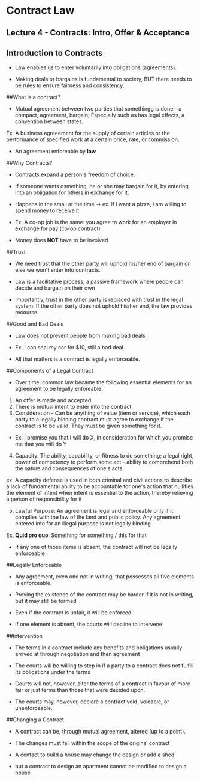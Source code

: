 # Contract Law

## Lecture 4 - Contracts: Intro, Offer & Acceptance

## Introduction to Contracts

- Law enables us to enter voluntarily into obligations (agreements).

- Making deals or bargains is fundamental to society, BUT there needs
to be rules to ensure fairness and consistency.

##What is a contract?

- Mutual agreement between two parties that somethingg is done - a
compact, agreement, bargain; Especially such as has legal effects,
a convention between states.

Ex. A business agreeement for the supply of certain articles or the
performance of specified work at a certain price, rate, or commission.

- An agreement enforeable by **law**

##Why Contracts?

- Contracts expand a person's freedom of choice.

- If someone wants osmething, he or she may bargain for it, by entering
into an obligation for others in exchange for it.

- Happens in the small at the time -> ex. if i want a pizza,
i am willing to spend money to receive it

- Ex. A co-op job is the same: you agree to work for an employer in
exchange for pay (co-op contract)

- Money does **NOT** have to be involved

##Trust

- We need trust that the other party will uphold his/her end of bargain or
else we won't enter into contracts.

- Law is a facilitative process, a passive framework where people can decide
and bargain on their own

- Importantly, trust in the other party is replaced with trust in the legal system:
If the other party does not uphold his/her end, the law provides recourse.

##Good and Bad Deals

- Law does not prevent people from making bad deals

- Ex. I can seal my car for $10, still a bad deal.

- All that matters is a contract is legally enforceable.

##Components of a Legal Contract

- Over time, common law became the following essential elements for an 
agreement to be legally enforeable:

1. An offer is made and accepted
2. There is mutual intent to enter into the contract
3. Consideration - Can be anything of value (item or service), which each
party to a legally binding contract must agree to exchange if the contract
is to be valid. They must be given something for it.

- Ex. I promise you that I will do X, in consideration for which you 
promise me that you will do Y

4. Capacity: The ability, capability, or fitness to do something; a legal
right, power of competency to perform some act - ability to comprehend both
the nature and consequences of one's acts

ex. A capacity defense is used in both criminal and civil actions to describe
a lack of fundamental ability to be accountable for one's action that nullifies
the element of intent when intent is essential to the action, thereby
relieving a person of responsibility for it

5. Lawful Purpose: An agreement is legal and enforceable only if it complies
with the law of the land and public policy. Any agreement entered into for an
illegal purpose is not legally binding

Ex. **Quid pro quo**: Something for something / this for that

- If any one of those items is absent, the contract will not be legally 
enforceable

##Legally Enforceable

- Any agreement, even one not in writing, that possesses all five elements
is enforceable.

- Proving the existence of the contract may be harder if it is not in writing,
but it may still be formed

- Even if the contract is unfair, it will be enforced

- if one element is absent, the courts will decline to intervene

##Intervention

- The terms in a contract include any benefits and obligations usually arrived
at through negotiation and then agreement

- The courts will be willing to step in if a party to a contract does not fulfill
its obligations under the terms

- Courts will not, however, alter the terms of a contract in favour of more fair
or just terms than those that were decided upon.

- The courts may, however, declare a contract void, voidable, or unenforceable.

##Changing a Contract

- A contract can be, through mutual agreement, altered (up to a point).

- The changes must fall within the scope of the original contract

- A contact to build a house may change the design or add a shed

- but a contract to design an apartment cannot be modified to design a house



